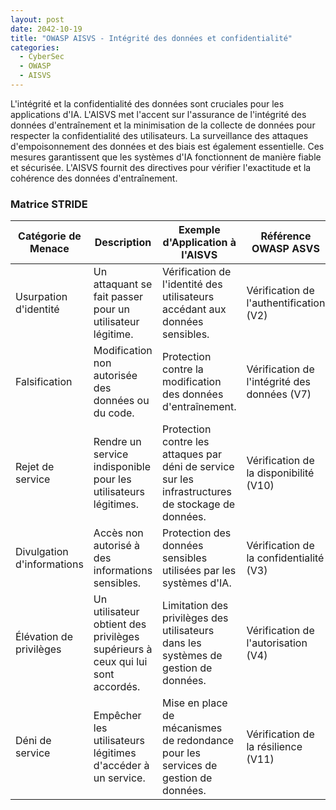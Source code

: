 ```yaml
---
layout: post
date: 2042-10-19
title: "OWASP AISVS - Intégrité des données et confidentialité"
categories:
  - CyberSec
  - OWASP
  - AISVS
---
```



L'intégrité et la confidentialité des données sont cruciales pour les applications d'IA. L'AISVS met l'accent sur
l'assurance de l'intégrité des données d'entraînement et la minimisation de la collecte de données pour respecter la
confidentialité des utilisateurs. La surveillance des attaques d'empoisonnement des données et des biais est également
essentielle. Ces mesures garantissent que les systèmes d'IA fonctionnent de manière fiable et sécurisée. L'AISVS fournit
des directives pour vérifier l'exactitude et la cohérence des données d'entraînement.

### Matrice STRIDE

| Catégorie de Menace        | Description                                                                    | Exemple d'Application à l'AISVS                                                                    | Référence OWASP ASVS                         | Référence CWE                                                                                                    |
|----------------------------|--------------------------------------------------------------------------------|----------------------------------------------------------------------------------------------------|----------------------------------------------|------------------------------------------------------------------------------------------------------------------|
| Usurpation d'identité      | Un attaquant se fait passer pour un utilisateur légitime.                      | Vérification de l'identité des utilisateurs accédant aux données sensibles.                        | Vérification de l'authentification (V2)      | [CWE-287: Improper Authentication](https://cwe.mitre.org/data/definitions/287.html)                              |
| Falsification              | Modification non autorisée des données ou du code.                             | Protection contre la modification des données d'entraînement.                                      | Vérification de l'intégrité des données (V7) | [CWE-345: Insufficient Verification of Data Authenticity](https://cwe.mitre.org/data/definitions/345.html)       |
| Rejet de service           | Rendre un service indisponible pour les utilisateurs légitimes.                | Protection contre les attaques par déni de service sur les infrastructures de stockage de données. | Vérification de la disponibilité (V10)       | [CWE-400: Uncontrolled Resource Consumption](https://cwe.mitre.org/data/definitions/400.html)                    |
| Divulgation d'informations | Accès non autorisé à des informations sensibles.                               | Protection des données sensibles utilisées par les systèmes d'IA.                                  | Vérification de la confidentialité (V3)      | [CWE-200: Information Exposure](https://cwe.mitre.org/data/definitions/200.html)                                 |
| Élévation de privilèges    | Un utilisateur obtient des privilèges supérieurs à ceux qui lui sont accordés. | Limitation des privilèges des utilisateurs dans les systèmes de gestion de données.                | Vérification de l'autorisation (V4)          | [CWE-269: Improper Privilege Management](https://cwe.mitre.org/data/definitions/269.html)                        |
| Déni de service            | Empêcher les utilisateurs légitimes d'accéder à un service.                    | Mise en place de mécanismes de redondance pour les services de gestion de données.                 | Vérification de la résilience (V11)          | [CWE-770: Allocation of Resources Without Limits or Throttling](https://cwe.mitre.org/data/definitions/770.html) |

